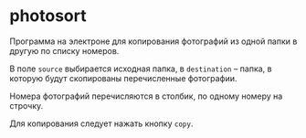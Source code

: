 # photosort

Программа на электроне для копирования фотографий из одной папки в другую по списку номеров.

В поле `source` выбирается исходная папка, в `destination` – папка, в которую будут скопированы перечисленные фотографии.

Номера фотографий перечисляются в столбик, по одному номеру на строчку.

Для копирования следует нажать кнопку `copy`.
